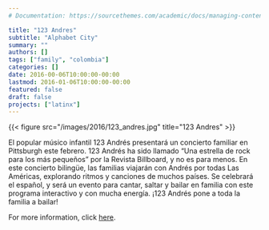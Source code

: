 ```yaml
---
# Documentation: https://sourcethemes.com/academic/docs/managing-content/

title: "123 Andres"
subtitle: "Alphabet City"
summary: ""
authors: []
tags: ["family", "colombia"]
categories: []
date: 2016-00-06T10:00:00-00:00
lastmod: 2016-01-06T10:00:00-00:00
featured: false
draft: false
projects: ["latinx"]
---
```


{{< figure src="/images/2016/123_andres.jpg" title="123 Andres" >}}

El popular músico infantil 123 Andrés presentará un concierto familiar en Pittsburgh este febrero. 123 Andrés ha sido llamado “Una estrella de rock para los más pequeños” por la Revista Billboard, y no es para menos. En este concierto bilingüe, las familias viajarán con Andrés por todas Las Américas, explorando ritmos y canciones de muchos países. Se celebrará el español, y será un evento para cantar, saltar y bailar en familia con este programa interactivo y con mucha energía. ¡123 Andrés pone a toda la familia a bailar!

For more information, click [here](http://www.barriolatinopgh.org/2017/01/06/andres-visita-pittsburgh/).
